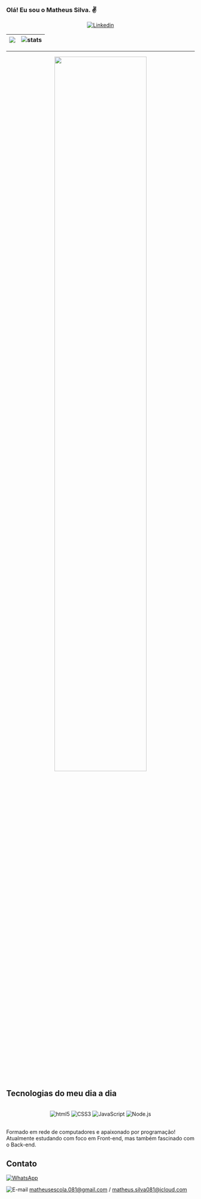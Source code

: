 
### Olá! Eu sou o Matheus Silva. ✌️ 
<div width="100%" align="center">
 
[![Linkedin](https://img.shields.io/badge/LinkedIn-0077B5?style=for-the-badge&logo=linkedin&logoColor=white)](https://www.linkedin.com/in/matheus-silva-720315190/)
</div>



| <img src="https://github-readme-stats.vercel.app/api?username=DevMatheusBarba&theme=shades-of-purple&show_icons=true" /> | <img src="https://github-readme-streak-stats.herokuapp.com/?user=DevMatheusBarba&theme=shades-of-purple" alt="stats" /> |
|:---:|:---:|

___

<div width="100%" align="center">
  <img width="70%" align="center" src="https://github-readme-stats.vercel.app/api/top-langs/?username=DevMatheusBarba&langs_count=6&theme=shades-of-purple&layout=compact" />
</div>


   ## Tecnologias do meu dia a dia

<div style="display: inline block" width="100%" align="center"><br/>
    <img alt="html5" src="https://img.shields.io/badge/HTML5-E34F26?style=for-the-badge&logo=html5&logoColor=white">
    <img alt="CSS3" src="https://img.shields.io/badge/CSS3-1572B6?style=for-the-badge&logo=css3&logoColor=white">
    <img alt="JavaScript" src="https://img.shields.io/badge/JavaScript-F7DF1E?style=for-the-badge&logo=javascript&logoColor=black">
    <img alt="Node.js" src="https://img.shields.io/badge/Node.js-43853D?style=for-the-badge&logo=node.js&logoColor=white">
  
    
    
</div><br/>


Formado em rede de computadores e apaixonado por programação! Atualmente estudando com foco em Front-end, mas também fascinado com o Back-end.


## Contato

[![WhatsApp](https://img.shields.io/badge/WhatsApp-25D366?style=for-the-badge&logo=whatsapp&logoColor=white)](https://api.whatsapp.com/send?phone=5511947258649&text=Ol%C3%A1!%20Vim%20pelo%20seu%20perfil%20do%20GitHub)

![E-mail](https://img.shields.io/badge/Gmail-D14836?style=for-the-badge&logo=gmail&logoColor=white) matheusescola.081@gmail.com / matheus.silva081@icloud.com
